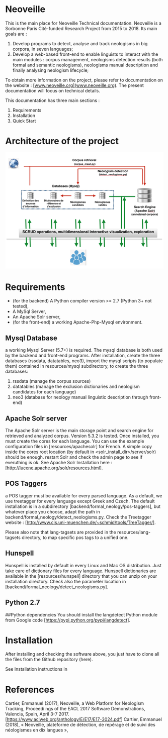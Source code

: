 # Neoveille
 
This is the main place for Neoveille Technical documentation. 
Neoveille is a Sorbonne Paris Cité-funded  Research Project from 2015 to 2018. Its main goals are :

1. Develop programs to detect, analyse and track neologisms in big corpora, in seven languages;
2. Develop a web-based front-end to enable linguists to interact with the main modules : corpus management, neologisms detection results (both formal and semantic neologisms), neologisms manual description and finally analysing neologism lifecycle;

To obtain more information on the project, please refer to documentation on the website : [www.neoveille.org](www.neoveille.org). The present documentation will focus on technical details.

This documentation has three main sections :

1. Requirements
2. Installation
3. Quick Start

# Architecture of the project
![Néoveille Architecture](docs/neoveille_archi.png?raw=true "Néoveille Architecture")


# Requirements
- (for the backend) A Python compiler version >= 2.7 (Python 3+ not tested),
- A MySql Server, 
- An Apache Solr server,
- (for the front-end) a working Apache-Php-Mysql environment.

## Mysql Database
a working Mysql Server (5.7+) is required. The mysql database is both used by the backend and front-end programs. After installation, create the three databases (rssdata, datatables, neo3), import the mysql scripts (to populate them) contained in resources/mysql subdirectory, to create the three databases: 

1. rssdata (manage the corpus sources)
2. datatables (manage the exclusion dictionaries and neologism candidates for each language)
3. neo3 (database for neology manual linguistic description through front-end)

## Apache Solr server
The Apache Solr server is the main storage point and search engine for retrieved and analyzed corpus. Version 5.3.2 is tested. Once installed, you must create the cores for each language. You can use the example configuration files in [resources/apachesolr] for French. A simple copy inside the cores root location (by default in <solr_install_dir>/server/solr) should be enough. restart Solr and check the admin page to see if everuthing is ok. See Apache Solr Installation here : [http://lucene.apache.org/solr/resources.html]. 

## POS Taggers
a POS tagger must be available for every parsed language. As a default, we use treetagger for every language except Greek and Czech. The default installation is in a subdirectory [backend/formal_neology/pos-taggers], but whatever place you choose, adapt the path in backend/formal_neology/detect_neologisms.py. Check the Treetagger website : [http://www.cis.uni-muenchen.de/~schmid/tools/TreeTagger/].

Please also note that lang-tagsets are provided in the resources/lang-tagsets directory, to map specific pos tags to a unified one.

## Hunspell
Hunspell is installed by default in every Linux and Mac OS distribution. Just take care of dictionary files for every language. Hunspell dictionaries are available in the [resources/hunspell] directory that you can unzip on your installation directory. Check also the parameter location in [backend/formal_neology/detect_neologisms.py].

## Python 2.7

##Python dependencies
You should install the langdetect Python module from Google code [https://pypi.python.org/pypi/langdetect].




# Installation
After installing and checking the software above, you just have to clone all the files from the Github repository (here).

See Installation instructions in 

# References
Cartier, Emmanuel (2017), Neoveille, a Web Platform for Neologism Tracking, Proceedi ngs of the EACL 2017 Software Demonstrations, Valencia, Spain, April 3-7 2017. [https://www.aclweb.org/anthology/E/E17/E17-3024.pdf]
Cartier, Emmanuel (2018), « Neoveille, plateforme de détection, de repérage et de suivi des néologismes en dix langues », 
